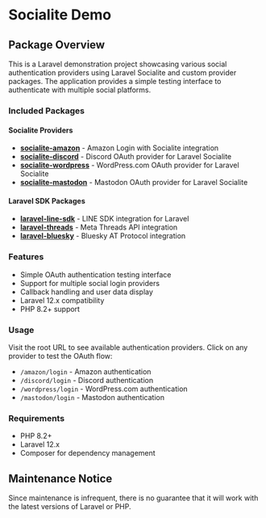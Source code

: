 # Socialite Demo

## Package Overview

This is a Laravel demonstration project showcasing various social authentication providers using Laravel Socialite and custom provider packages. The application provides a simple testing interface to authenticate with multiple social platforms.

### Included Packages

#### Socialite Providers
- **[socialite-amazon](https://github.com/invokable/socialite-amazon)** - Amazon Login with Socialite integration
- **[socialite-discord](https://github.com/invokable/socialite-discord)** - Discord OAuth provider for Laravel Socialite
- **[socialite-wordpress](https://github.com/invokable/socialite-wordpress)** - WordPress.com OAuth provider for Laravel Socialite
- **[socialite-mastodon](https://github.com/invokable/socialite-mastodon)** - Mastodon OAuth provider for Laravel Socialite

#### Laravel SDK Packages
- **[laravel-line-sdk](https://github.com/invokable/laravel-line-sdk)** - LINE SDK integration for Laravel
- **[laravel-threads](https://github.com/invokable/laravel-threads)** - Meta Threads API integration
- **[laravel-bluesky](https://github.com/invokable/laravel-bluesky)** - Bluesky AT Protocol integration

### Features

- Simple OAuth authentication testing interface
- Support for multiple social login providers
- Callback handling and user data display
- Laravel 12.x compatibility
- PHP 8.2+ support

### Usage

Visit the root URL to see available authentication providers. Click on any provider to test the OAuth flow:

- `/amazon/login` - Amazon authentication
- `/discord/login` - Discord authentication  
- `/wordpress/login` - WordPress.com authentication
- `/mastodon/login` - Mastodon authentication

### Requirements

- PHP 8.2+
- Laravel 12.x
- Composer for dependency management

## Maintenance Notice

Since maintenance is infrequent, there is no guarantee that it will work with the latest versions of Laravel or PHP.
